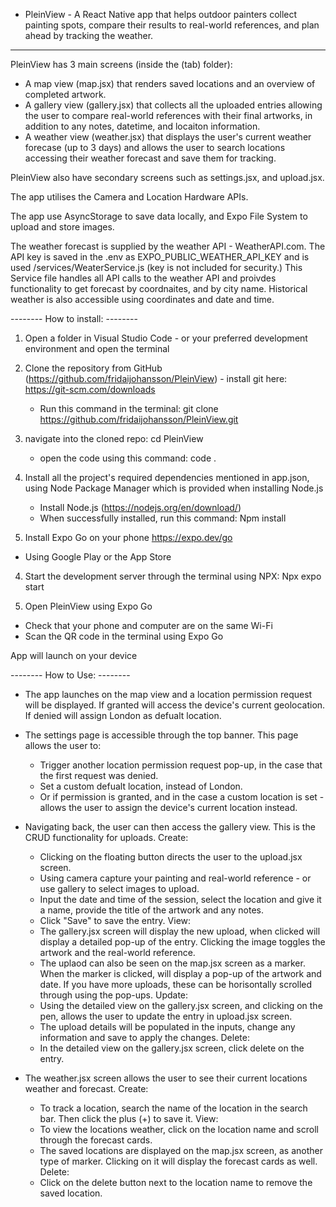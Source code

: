 - PleinView - 
 
 A React Native app that helps outdoor painters collect painting spots, compare their results to real-world references, and plan ahead by tracking the weather.

----------------

PleinView has 3 main screens (inside the (tab) folder): 
- A map view (map.jsx) that renders saved locations and an overview of completed artwork.
- A gallery view (gallery.jsx) that collects all the uploaded entries allowing the user to compare real-world references with their final artworks, in addition to any notes, datetime, and locaiton information.
- A weather view (weather.jsx) that displays the user's current weather forecase (up to 3 days) and allows the user to search locations accessing their weather forecast and save them for tracking.

PleinView also have secondary screens such as settings.jsx, and upload.jsx. 

The app utilises the Camera and Location Hardware APIs.

The app use AsyncStorage to save data locally, and Expo File System to upload and store images. 

The weather forecast is supplied by the weather API - WeatherAPI.com. The API key is saved in the .env as EXPO_PUBLIC_WEATHER_API_KEY and is used /services/WeaterService.js (key is not included for security.)
This Service file handles all API calls to the weather API and proivdes functionality to get forecast by coordnaites, and by city name. Historical weather is also accessible using coordinates and date and time.

-------- How to install: --------

1. Open a folder in Visual Studio Code - or your preferred development environment and open the terminal
2. Clone the repository from GitHub (https://github.com/fridaijohansson/PleinView) - install git here: https://git-scm.com/downloads
   - Run this command in the terminal:
    git clone https://github.com/fridaijohansson/PleinView.git

3. navigate into the cloned repo:
    cd PleinView
   - open the code using this command:
     code .
     
5. Install all the project's required dependencies mentioned in app.json, using Node Package Manager which is provided when installing Node.js
   - Install Node.js (https://nodejs.org/en/download/)
   - When successfully installed, run this command:
    Npm install
  
6. Install Expo Go on your phone https://expo.dev/go
  - Using Google Play or the App Store

4. Start the development server through the terminal using NPX:
  Npx expo start

6. Open PleinView using Expo Go
  - Check that your phone and computer are on the same Wi-Fi
  - Scan the QR code in the terminal using Expo Go

App will launch on your device


-------- How to Use: --------

- The app launches on the map view and a location permission request will be displayed. If granted will access the device's current geolocation. If denied will assign London as defualt location.
  
- The settings page is accessible through the top banner. This page allows the user to:
  - Trigger another location permission request pop-up, in the case that the first request was denied.
  - Set a custom defualt location, instead of London.
  - Or if permission is granted, and in the case a custom location is set - allows the user to assign the device's current location instead.
 
- Navigating back, the user can then access the gallery view. This is the CRUD functionality for uploads.
  Create:
  - Clicking on the floating button directs the user to the upload.jsx screen.
  - Using camera capture your painting and real-world reference - or use gallery to select images to upload.
  - Input the date and time of the session, select the location and give it a name, provide the title of the artwork and any notes.
  - Click "Save" to save the entry.
  View:
  - The gallery.jsx screen will display the new upload, when clicked will display a detailed pop-up of the entry. Clicking the image toggles the artwork and the real-world reference.
  - The uplaod can also be seen on the map.jsx screen as a marker. When the marker is clicked, will display a pop-up of the artwork and date. If you have more uploads, these can be horisontally scrolled through using the pop-ups.
  Update:
  - Using the detailed view on the gallery.jsx screen, and clicking on the pen, allows the user to update the entry in upload.jsx screen.
  - The upload details will be populated in the inputs, change any information and save to apply the changes.
  Delete:
  - In the detailed view on the gallery.jsx screen, click delete on the entry.
    
- The weather.jsx screen allows the user to see their current locations weather and forecast.
  Create:
  - To track a location, search the name of the location in the search bar. Then click the plus (+) to save it.
  View:
  - To view the locations weather, click on the location name and scroll through the forecast cards.
  - The saved locations are displayed on the map.jsx screen, as another type of marker. Clicking on it will display the forecast cards as well.
  Delete:
  - Click on the delete button next to the location name to remove the saved location. 









